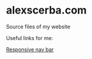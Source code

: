 # alexscerba.com
Source files of my website

Useful links for me:

[Responsive nav bar](https://dev.to/devggaurav/let-s-build-a-responsive-navbar-and-hamburger-menu-using-html-css-and-javascript-4gci)
